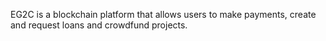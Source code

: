 EG2C is a blockchain platform that allows users to make payments, create and request loans and crowdfund projects.
